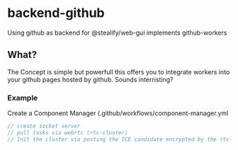 # backend-github
Using github as backend for @stealify/web-gui implements github-workers


## What?
The Concept is simple but powerfull this offers you to integrate workers into your github pages hosted by github.
Sounds interristing?

### Example
Create a Component Manager (.github/workflows/component-manager.yml
```ts
// create socket server 
// pull tasks via webrtc (rtc-cluster)
// Init the cluster via posting the ICE candidate encrypted by the rtc-cluster secret

```
